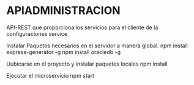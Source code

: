 # APIADMINISTRACION

API-REST que proporciona los servicios para el cliente de la configuraciones service

Instalar Paquetes necesarios en el servidor a manera global.
npm install express-generator -g
npm install oracledb -g

Uubicarse en el proyecto y instalar paquetes locales
npm install

Ejecutar el microservicio
npm start